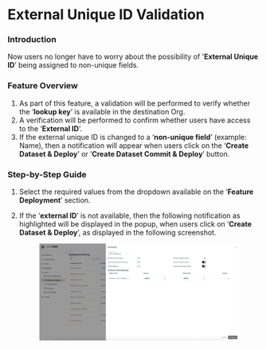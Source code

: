# External Unique ID Validation

### Introduction

Now users no longer have to worry about the possibility of '**External Unique ID**’ being assigned to non-unique fields.

### Feature Overview

1. As part of this feature, a validation will be performed to verify whether the ‘**lookup key**’ is available in the destination Org.
2. A verification will be performed to confirm whether users have access to the ‘**External ID**’.
3. If the external unique ID is changed to a ‘**non-unique field**’ (example: Name), then a notification will appear when users click on the ‘**Create Dataset & Deploy**’ or ‘**Create Dataset Commit & Deploy**’ button.

### Step-by-Step Guide

1. Select the required values from the dropdown available on the ‘**Feature Deployment**’ section.
2.  If the ‘**external ID**’ is not available, then the following notification as highlighted will be displayed in the popup, when users click on ‘**Create Dataset & Deploy**’, as displayed in the following screenshot.

    <figure><img src="../../../../../../.gitbook/assets/ExternalID Unique Validation (1).png" alt=""><figcaption></figcaption></figure>
